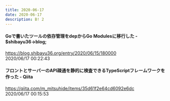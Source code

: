```yaml
---
title: 2020-06-17
date: 2020-06-17
description: B! 2
---
```


#### Goで書いたツールの依存管理をdepからGo Modulesに移行した - $shibayu36->blog;
https://blog.shibayu36.org/entry/2020/06/15/180000<br>
2020/06/17 00:22:43<br>


#### フロントとサーバーのAPI疎通を静的に検査できるTypeScriptフレームワークを作った - Qiita
https://qiita.com/m_mitsuhide/items/35d61f2e64cd6092e6dc<br>
2020/06/17 00:15:53<br>


